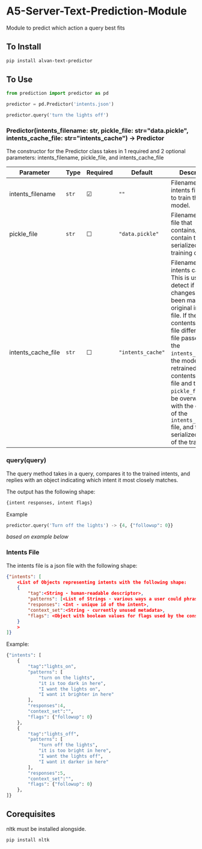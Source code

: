 # A5-Server-Text-Prediction-Module
Module to predict which action a query best fits

## To Install

```bash
pip install alvan-text-predictor
```

## To Use
```python
from prediction import predictor as pd

predictor = pd.Predictor('intents.json')

predictor.query('turn the lights off')
```

### Predictor(intents_filename: str, pickle_file: str="data.pickle", intents_cache_file: str="intents_cache") -> Predictor

The constructor for the Predictor class takes in 1 required and 2 optional parameters: intents_filename, pickle_file, and intents_cache_file

| Parameter           | Type | Required | Default  | Description |
| --------------------|-------|-----| ----------- |------------|
| intents_filename    | `str` | &#9745; | `""` | Filename for the intents file, used to train the model.       |
| pickle_file         | `str` | &#9744; | `"data.pickle"` | Filename for the file that contains/will contain the serialized model-training output        |
| intents_cache_file  | `str` | &#9744; | `"intents_cache"` | Filename for the intents cache. This is used to detect if any changes have been made to the original intents file. If the contents of this file differ from the file passed into the `intents_filename`, the model will be retrained and the contents of this file and the `pickle_file` will be overwritten with the contents of the `intents_filename` file, and the serialized output of the training.        |

### query(query)

The query method takes in a query, compares it to the trained intents, and replies with an object indicating which intent it most closely matches.

The output has the following shape:
```python
{intent responses, intent flags}
```
Example
```python
predictor.query('Turn off the lights') -> {4, {"followup": 0}}
```
_based on example below_


### Intents File
The intents file is a json file with the following shape:
```json
{"intents": [
    <List of Objects representing intents with the following shape:
    {
        "tag":<String - human-readable descriptor>,
        "patterns": [<List of Strings - various ways a user could phrase their query],
        "responses": <Int - unique id of the intent>,
        "context_set":<String - currently unused metadata>,
        "flags": <Object with boolean values for flags used by the consumer>
    }
    >
]}
```
Example:
```python
{"intents": [
    {
        "tag":"lights_on",
        "patterns": [
            "turn on the lights",
            "it is too dark in here",
            "I want the lights on",
            "I want it brighter in here"
        ],
        "responses":4,
        "context_set":"",
        "flags": {"followup": 0}
    },
    {
        "tag":"lights_off",
        "patterns": [
            "turn off the lights",
            "it is too bright in here",
            "I want the lights off",
            "I want it darker in here"
        ],
        "responses":5,
        "context_set":"",
        "flags": {"followup": 0}
    },
]}
```

## Corequisites

nltk must be installed alongside.
```bash
pip install nltk
```
